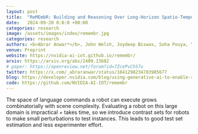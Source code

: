 ```yaml
---
layout: post
title:  "ReMEmbR: Building and Reasoning Over Long-Horizon Spatio-Temporal Memory for Robot Navigation"
date:   2024-09-20 0:0:0 +00:00
categories: research
image: /assets/images/index/remembr.jpg
categories: research
authors: <b>Abrar Anwar*</b>, John Welsh, Joydeep Biswas, Soha Pouya, Yan Chang
venue: Preprint
website: https://nvidia-ai-iot.github.io/remembr/
arxiv: https://arxiv.org/abs/2409.13682
# paper: https://openreview.net/forum?id=7ZcePvChS7u
twitter: https://x.com/_abraranwar/status/1841298234783985677
blog: https://developer.nvidia.com/blog/using-generative-ai-to-enable-robots-to-reason-and-act-with-remembr/
code: https://github.com/NVIDIA-AI-IOT/remembr
---
```


The space of language commands a robot can execute grows combinatorially with scene complexity. Evaluating a robot on this large domain is impractical + takes time, so we introduce contrast sets for robots to make small perturbations to test instances. This leads to good test set estimation and less experimenter effort.